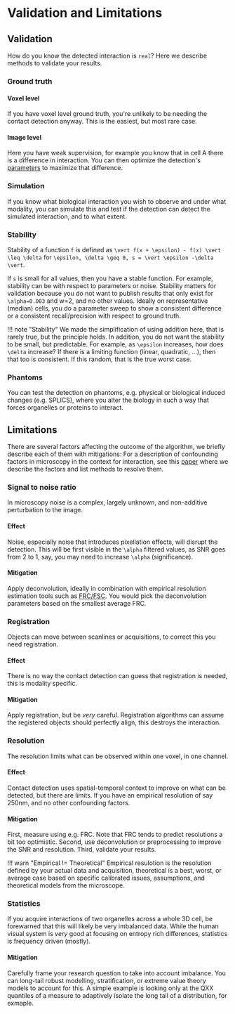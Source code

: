 # Validation and Limitations

## Validation
How do you know the detected interaction is `real`?
Here we describe methods to validate your results.

### Ground truth
#### Voxel level
If you have voxel level ground truth, you're unlikely to be needing the contact detection anyway. 
This is the easiest, but most rare case.
#### Image level
Here you have weak supervision, for example you know that in cell A there is a difference in interaction.
You can then optimize the detection's [parameters](https://bencardoen.github.io/SubPrecisionContactDetection.jl/dev/parameters/) to maximize that difference.

### Simulation
If you know what biological interaction you wish to observe and under what modality, you can simulate this and test if the detection can detect the simulated interaction, and to what extent. 

### Stability
Stability of a function ``f`` is defined as 
``\vert f(x + \epsilon) - f(x) \vert     \leq \delta`` for ``\epsilon, \delta \geq 0, s = \vert \epsilon -\delta \vert``. 

If ``s`` is small for all values, then you have a stable function. 
For example, stability can be with respect to parameters or noise.
Stability matters for validation because you do not want to publish results that only exist for ``\alpha=0.003`` and w=2, and no other values.
Ideally on representative (median) cells, you do a parameter sweep to show a consistent difference or a consistent recall/precision with respect to ground truth.

!!! note "Stability"
    We made the simplification of using addition here, that is rarely true, but the principle holds. In addition, you do not want the stability to be small, but predictable. For example, as ``\epsilon`` increases, how does ``\delta`` increase? If there is a limiting function (linear, quadratic, ...), then that too is consistent. If this random, that is the true worst case.

### Phantoms
You can test the detection on phantoms, e.g. physical or biological induced changes (e.g. SPLICS), where you alter the biology in such a way that forces organelles or proteins to interact.

## Limitations
There are several factors affecting the outcome of the algorithm, we briefly describe each of them with mitigations:
For a description of confounding factors in microscopy in the context for interaction, see this [paper](https://zenodo.org/records/14009143) where we describe the factors and list methods to resolve them.

### Signal to noise ratio
In microscopy noise is a complex, largely unknown, and non-additive perturbation to the image.
#### Effect
Noise, especially noise that introduces pixellation effects, will disrupt the detection.
This will be first visible in the ``\alpha`` filtered values, as SNR goes from 2 to 1, say, you may need to increase ``\alpha`` (significance).

#### Mitigation
Apply deconvolution, ideally in combination with empirical resolution estimation tools such as [FRC/FSC](https://imagej.net/plugins/fourier-ring-correlation).
You would pick the deconvolution parameters based on the smallest average FRC.

### Registration
Objects can move between scanlines or acquisitions, to correct this you need registration.

#### Effect
There is no way the contact detection can guess that registration is needed, this is modality specific. 

#### Mitigation
Apply registration, but be _very_ careful. Registration algorithms can assume the registered objects should perfectly align, this destroys the interaction.

### Resolution
The resolution limits what can be observed within one voxel, in one channel. 
#### Effect
Contact detection uses spatial-temporal context to improve on what can be detected, but there are limits.
If you have an empirical resolution of say 250nm, and no other confounding factors.

#### Mitigation
First, measure using e.g. FRC. Note that FRC tends to predict resolutions a bit too optimistic.
Second, use deconvolution or preprocessing to improve the SNR and resolution.
Third, validate your results.

!!! warn "Empirical != Theoretical"
    Empirical resulotion is the resolution defined by your actual data and acquisition, theoretical is a best, worst, or average case based on specific calibrated issues, assumptions, and theoretical models from the microscope.

### Statistics
If you acquire interactions of two organelles across a whole 3D cell, be forewarned that this will likely be very imbalanced data.
While the human visual system is _very_ good at focusing on entropy rich differences, statistics is frequency driven (mostly).
#### Mitigation
Carefully frame your research question to take into account imbalance. 
You can long-tail robust modelling, stratification, or extreme value theory models to account for this.
A simple example is looking only at the QXX quantiles of a measure to adaptively isolate the long tail of a distribution, for exmaple.
